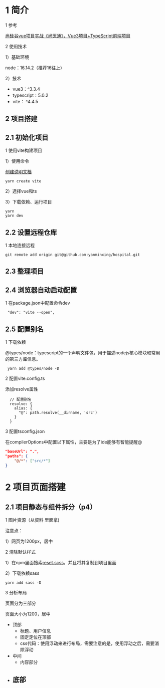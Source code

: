 # 1 简介

1 参考

[尚硅谷vue项目实战《尚医通》，Vue3项目+TypeScript前端项目](https://www.bilibili.com/video/BV1CN41167AC?p=3&spm_id_from=pageDriver&vd_source=0a0dd058ef849bffba564af91a70780d)

2 使用技术

1）基础环境

node：16.14.2（推荐16往上）

2）技术

- vue3：^3.3.4
- typescript：5.0.2
- vite： ^4.4.5

## 2 项目搭建

## 2.1 初始化项目

1 使用vite构建项目

1）使用命令

[创建说明文档](https://cn.vitejs.dev/guide/)

```npm
yarn create vite
```

2）选择vue和ts

3）下载依赖、运行项目

```
yarn
yarn dev
```



## 2.2 设置远程仓库

1 本地连接远程

```
git remote add origin git@github.com:yanminxing/hospital.git
```

## 2.3 整理项目

## 2.4 浏览器自动启动配置

1 在package.json中配置命令dev

```
 "dev": "vite --open",
```

## 2.5 配置别名

1 下载依赖

 @types/node：typescript的一个声明文件包，用于描述nodejs核心模块和常用的第三方库信息。

```
 yarn add @types/node -D
```

2 配置vite.config.ts

添加resolve属性

```
  // 配置别名
  resolve: {
    alias: {
      "@": path.resolve(__dirname, 'src')
    }
  }
```

3 配置tsconfig.json

在compilerOptions中配置以下属性，主要是为了ide能够有智能提醒@

```json
"baseUrl": ".",
"paths": {
    "@/*": ["src/*"]
}
```

# 2 项目页面搭建

## 2.1 项目静态与组件拆分（p4）

1 图片资源（从资料 里面拿)

注意点：

1）网页为1200px，居中

2 清除默认样式

1）在npm里面搜索[reset.scss](https://www.npmjs.com/package/scss-reset?activeTab=code)，并且将其复制到项目里面

2）下载依赖sass

```
yarn add sass -D
```

3 分析布局

页面分为三部分

页面大小为1200，居中

- 顶部
  - 标题、用户信息
  - 固定定位在顶部
  - css代码：使用浮动来进行布局，需要注意的是，使用浮动之后，需要消除浮动
- 中间
  - 内容部分
- 底部
  - 